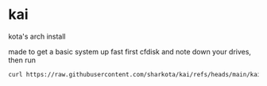 # kai
kota's arch install

made to get a basic system up fast
first cfdisk and note down your drives, then run
```sh
curl https://raw.githubusercontent.com/sharkota/kai/refs/heads/main/kai.sh | sh
```